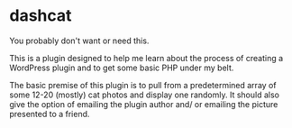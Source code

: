 # dashcat

You probably don't want or need this. 

This is a plugin designed to help me learn about the process of creating a WordPress plugin and to get some basic PHP under my belt. 

The basic premise of this plugin is to pull from a predetermined array of some 12-20 (mostly) cat photos and display one randomly. It should also give the option of emailing the plugin author and/ or emailing the picture presented to a friend.

